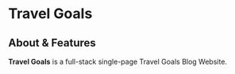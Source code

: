 
# **Travel Goals**


<!-- <a  href="https://my-gerez.web.app/"> 
<img  width="100%"  height="100%"  src="https://i.ibb.co/kg8DWn9/Gerez.png"/>
</a> -->

## About & Features

**Travel Goals** is a full-stack single-page Travel Goals Blog Website.
<!-- 
- Login system with firebase, private routes and dashboard for admins and users .
- Users can order services, monitor their orderlist and give a review, delete or update the review.
- Admin can add services, update and delete services.
- Admin can add new admins and can change the status of orderlist.

### Front-end Technology : 
- **React, React-Router-Dom,**
- **React-Bootstrap**
- **CSS3**
- **Firebase Authentication**


### Back-end Technology : 
- **Node**
- **Express**
- **MongoDB** -->

<!-- ### `Website Link :` [https://my-gerez.web.app](https://my-gerez.web.app)

<hr/>

**[Front-end Repository](https://github.com/SohelIslamImran/gerez)**
<hr/> -->
